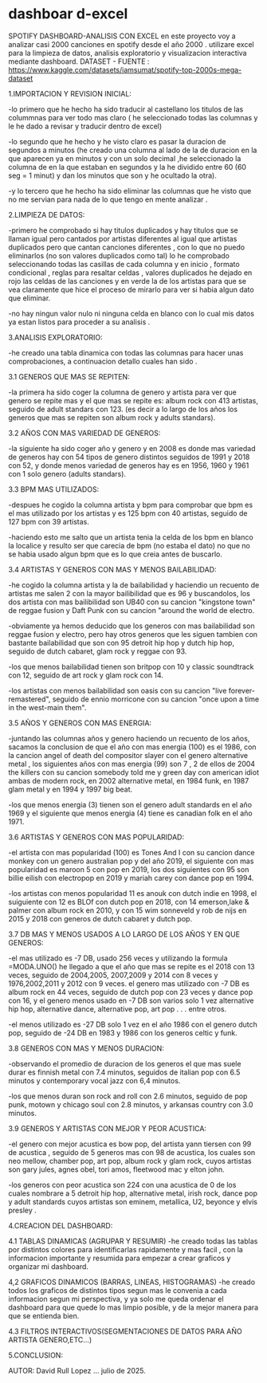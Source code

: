 # dashboar  d-excel 
SPOTIFY DASHBOARD-ANALISIS CON EXCEL 
en este proyecto voy a analizar casi 2000 canciones en spotify desde el año 2000 .
utilizare excel para la limpieza de datos, analisis exploratorio y visualizacion interactiva mediante dashboard. 
DATASET - FUENTE : https://www.kaggle.com/datasets/iamsumat/spotify-top-2000s-mega-dataset 

1.IMPORTACION Y REVISION INICIAL:

-lo primero que he hecho ha sido traducir al castellano los titulos de las colummnas para ver todo mas claro ( he seleccionado todas las columnas y le he dado a revisar y traducir dentro de excel)

-lo segundo que he hecho y he visto claro es pasar la duracion de segundos a minutos (he creado una columna al lado de la de duracion en la que aparecen ya en minutos y con un solo decimal ,he seleccionado la columna de en la que estaban en segundos y la he dividido entre 60 (60 seg = 1 minut) y dan los minutos que son y he ocultado la otra).

-y lo tercero que he hecho ha sido eliminar las columnas que he visto que no me servian para nada de lo que tengo en mente analizar . 

2.LIMPIEZA DE DATOS:

-primero he comprobado si hay titulos duplicados y hay titulos que se llaman igual pero cantados por artistas diferentes al igual que artistas duplicados pero que cantan canciones diferentes , con lo que no puedo eliminarlos (no son valores duplicados como tal) 
lo he comprobado seleccionando todas las casillas de cada columna y en inicio , formato condicional , reglas para resaltar celdas , valores duplicados he dejado en rojo las celdas de las canciones y en verde la de los artistas para que se vea claramente que hice el proceso de mirarlo para ver si habia algun dato que eliminar.

-no hay ningun valor nulo ni ninguna celda en blanco con lo cual mis datos ya estan listos para proceder a su analisis .

3.ANALISIS EXPLORATORIO:

-he creado una tabla dinamica con todas las columnas para hacer unas comprobaciones, a continuacion detallo cuales han sido .

3.1 GENEROS QUE MAS SE REPITEN:

-la primera ha sido coger la columna de genero y artista para ver que genero se repite mas y el que mas se repite es:
  album rock con 413 artistas, seguido de adult standars con 123. (es decir a lo largo de los años los generos que mas se repiten son album rock y adults standars).

3.2 AÑOS CON MAS VARIEDAD DE GENEROS:

-la siguiente ha sido coger año y genero y en 2008 es donde mas variedad de generos hay con 54 tipos de genero distintos seguidos de 1991 y 2018 con 52, y donde menos variedad de generos hay es en 1956, 1960 y 1961 con 1 solo genero (adults standars).

3.3 BPM MAS UTILIZADOS:

-despues he cogido la columna artista y bpm para comprobar que bpm es el mas utilizado por los artistas y es 125 bpm con 40 artistas, seguido de 127 bpm con 39 artistas.

-haciendo esto me salto que un artista tenia la celda de los bpm en blanco la localice y resulto ser que carecia de bpm (no estaba el dato) no que no se habia usado algun bpm que es lo que creia antes de buscarlo.

3.4 ARTISTAS Y GENEROS CON MAS Y MENOS BAILABILIDAD:

-he cogido la columna artista y la de bailabilidad y haciendio un recuento de artistas me salen 2 con la mayor bailibilidad que es 96 y buscandolos, los dos artista con mas bailibilidad son UB40 con su cancion "kingstone town" de reggae fusion y Daft Punk con su cancion "around the world de electro.

-obviamente ya hemos deducido que los generos con mas bailabilidad son reggae fusion y electro, pero hay otros generos que les siguen tambien con bastante bailabilidad que son con 95 detroit hip hop y dutch hip hop, seguido de dutch cabaret, glam rock y reggae con 93.

-los que menos bailabilidad tienen son britpop con 10 y classic soundtrack con 12, seguido de art rock y glam rock con 14.

-los artistas con menos bailabilidad son oasis con su cancion "live forever-remastered", seguido de ennio morricone con su cancion "once upon a time in the west-main them".

3.5 AÑOS Y GENEROS CON MAS ENERGIA:

-juntando las columnas años y genero haciendo un recuento de los años, sacamos la conclusion de que el año con mas energia (100) es el 1986, con la cancion angel of death del compositor slayer con el genero alternative metal , los siguientes años con mas energia (99) son 7 , 2 de ellos de 2004 the killers con su cancion somebody told me y green day con american idiot ambas de modern rock, en 2002 alternative metal, en 1984 funk, en 1987 glam metal y en 1994 y 1997 big beat.

-los que menos energia (3) tienen son el genero adult standards en el año 1969 y el siguiente que menos energia (4) tiene es canadian folk en el año 1971.

3.6 ARTISTAS Y GENEROS CON MAS POPULARIDAD:

-el artista con mas popularidad (100) es Tones And I con su cancion dance monkey con un genero australian pop y del año 2019, el siguiente con mas popularidad es maroon 5 con pop en 2019, los dos siguientes con 95 son billie eilish con electropop en 2019 y mariah carey con dance pop en 1994.

-los artistas con menos popularidad 11 es anouk con dutch indie en 1998, el suiguiente con 12 es BLOf con dutch pop en 2018, con 14 emerson,lake & palmer con album rock en 2010, y con 15 wim sonneveld y rob de nijs en 2015 y 2018 con generos de dutch cabaret y dutch pop. 

3.7 DB MAS Y MENOS USADOS A LO LARGO DE LOS AÑOS Y EN QUE GENEROS:

-el mas utilizado es -7 DB, usado 256 veces y utilizando la formula =MODA.UNO() he llegado a que el año que mas se repite es el 2018 con 13 veces, seguido de 2004,2005, 2007,2009 y 2014 con 8 veces y 1976,2002,2011 y 2012 con 9 veces. el genero mas utilizado con -7 DB es album rock en 44 veces, seguido de dutch pop con 23 veces y dance pop con 16, y el genero menos usado en -7 DB son varios solo 1 vez alternative hip hop, alternative dance, alternative pop, art pop . . . entre otros.

-el menos utilizado es -27 DB solo 1 vez en el año 1986 con el genero dutch pop, seguido de -24 DB en 1983 y 1986 con los generos celtic y funk.


3.8 GENEROS CON MAS Y MENOS DURACION:

-observando el promedio de duracion de los generos el que mas suele durar es finnish metal con 7.4 minutos,  seguidos de italian pop con 6.5 minutos y contemporary vocal jazz con 6,4 minutos.

-los que menos duran son rock and roll con 2.6 minutos, seguido de pop punk, motown y chicago soul con 2.8 minutos, y arkansas country con 3.0 minutos.

3.9 GENEROS Y ARTISTAS CON MEJOR Y PEOR ACUSTICA: 

-el genero con mejor acustica es bow pop, del artista yann tiersen con 99 de acustica , seguido de 5 generos mas con 98 de acustica, los cuales son neo mellow, chamber pop, art pop, album rock y glam rock, cuyos artistas son gary jules, agnes obel, tori amos, fleetwood mac y elton john.

-los generos con peor acustica son 224 con una acustica de 0 de los cuales nombrare a 5 detroit hip hop, alternative metal, irish rock, dance pop y adult standards cuyos artistas son eminem, metallica, U2, beyonce y elvis presley .

4.CREACION DEL DASHBOARD:

4.1 TABLAS DINAMICAS (AGRUPAR Y RESUMIR)
-he creado todas las tablas por distintos colores para identificarlas rapidamente y mas facil , con la informacion importante y resumida para empezar a crear graficos y organizar mi dashboard.

4,2 GRAFICOS DINAMICOS (BARRAS, LINEAS, HISTOGRAMAS)
-he creado todos los graficos de distintos tipos segun mas le convenia a cada informacion segun mi perspectiva, y ya solo me queda ordenar el dashboard para que quede lo mas limpio posible, y de la mejor manera para que se entienda bien.

4.3 FILTROS INTERACTIVOS(SEGMENTACIONES DE DATOS PARA AÑO ARTISTA GENERO,ETC...)

5.CONCLUSION:

AUTOR: David Rull Lopez ... julio de 2025.




